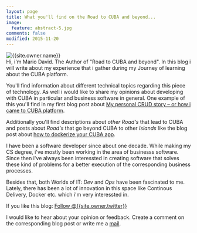 ```yaml
---
layout: page
title: What you'll find on the Road to CUBA and beyond...
image:
  feature: abstract-5.jpg
comments: false
modified: 2015-11-20
---
```



<div class="author-container">
      <img class="author-img" src="{{site.url}}/{{site.owner.avatar}}" alt="{{site.owner.name}}" />
      <div class="author-bio">
Hi, i'm Mario David. The Author of "Road to CUBA and beyond". 
In this blog i will write about my experience that i gather during my Journey of learning about the CUBA platform. 
      </div>
</div>


You'll find information about different technical topics regarding this piece of technology. As well i would like to share my opinions about developing with CUBA in particular and business software in general. One example of this you'll find in my first blog post about [My personal CRUD story – or how i came to CUBA platform](http://www.road-to-cuba-and-beyond.com/my-personal-crud-story-or-how-i-came-to-cuba/).

Additionally you'll find descriptions about *other Road's* that lead to CUBA and posts about *Road's* that go beyond CUBA to other *Islands* like the blog post about [how to dockerize your CUBA app](http://www.road-to-cuba-and-beyond.com/put-a-island-into-a-box-how-to-dockerize-your-cuba-app/).

I have been a software developer since about one decade. While making my CS degree, i've mostly been working in the area of businesss software. Since then i've always been interessted in creating software that solves these kind of problems for a better execution of the corresponding business processes.

Besides that, both Worlds of IT: *Dev* and *Ops* have been fascinated to me. Lately, there has been a lot of innovation in this space like Continous Delivery, Docker etc. which i'm very interessted in.

If you like this blog: <a href="https://twitter.com/{{site.owner.twitter}}" class="twitter-follow-button" data-show-count="false" data-size="large">Follow @{{site.owner.twitter}}</a>

I would like to hear about your opinion or feedback. Create a comment on the corresponding blog post or write me a [mail](mailto:mario@die-davids.de).
